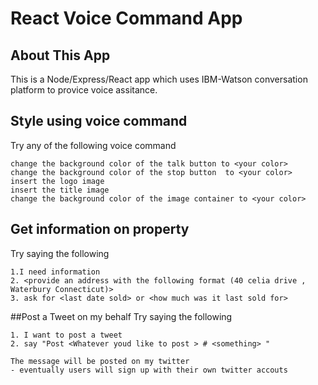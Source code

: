 # React Voice Command App

## About This App

This is a Node/Express/React app which uses IBM-Watson conversation platform to provice voice assitance.

## Style using voice command
Try any of the following voice command

```
change the background color of the talk button to <your color>
change the background color of the stop button  to <your color>
insert the logo image
insert the title image
change the background color of the image container to <your color>

```
## Get information on property
Try saying the following

```
1.I need information 
2. <provide an address with the following format (40 celia drive , Waterbury Connecticut)>
3. ask for <last date sold> or <how much was it last sold for>

```

##Post a Tweet on my behalf
Try saying the following

```
1. I want to post a tweet
2. say "Post <Whatever youd like to post > # <something> "

The message will be posted on my twitter
- eventually users will sign up with their own twitter accouts

```



